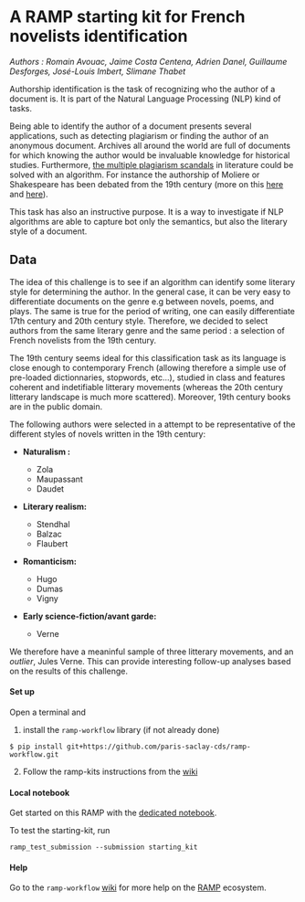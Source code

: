 # A RAMP starting kit for French novelists identification

*Authors : Romain Avouac, Jaime Costa Centena, Adrien Danel, Guillaume Desforges, José-Louis Imbert, Slimane Thabet*

Authorship identification is the task of recognizing who the author of a document is.
It is part of the Natural Language Processing (NLP) kind of tasks.

Being able to identify the author of a document presents several applications, such as detecting plagiarism or finding the author of an anonymous document.
Archives all around the world are full of documents for which knowing the author would be invaluable knowledge for historical studies.
Furthermore, [the multiple plagiarism scandals](https://lithub.com/12-literary-plagiarism-scandals-ranked/) in literature could be solved with an algorithm.
For instance the authorship of Moliere or Shakespeare has been debated from the 19th century (more on this [here](https://fr.wikipedia.org/wiki/Paternit%C3%A9_des_%C5%93uvres_de_Moli%C3%A8re) and [here](https://fr.wikipedia.org/wiki/Paternit%C3%A9_des_%C5%93uvres_de_Shakespeare)).

This task has also an instructive purpose.
It is a way to investigate if NLP algorithms are able to capture bot only the semantics, but also the literary style of a document.

## Data

The idea of this challenge is to see if an algorithm can identify some literary style for determining the author. In the general case, it can be very easy to differentiate documents on the genre e.g between novels, poems, and plays. The same is true for the period of writing, one can easily differentiate 17th century and 20th century style. Therefore, we decided to select authors from the same literary genre and the same period : a selection of French novelists from the 19th century. 

The 19th century seems ideal for this classification task as its language is close enough to contemporary French (allowing therefore a simple use of pre-loaded dictionnaries, stopwords, etc...), studied in class and features coherent and indetifiable litterary movements (whereas the 20th century litterary landscape is much more scattered). Moreover, 19th century books are in the public domain.


The following authors were selected in a attempt to be representative of the different styles of novels written in the 19th century:

-  **Naturalism :**
     - Zola
     - Maupassant
     - Daudet
     
-  **Literary realism:**
     - Stendhal
     - Balzac
     - Flaubert
     
-  **Romanticism:**
     - Hugo
     - Dumas
     - Vigny
     
-  **Early science-fiction/avant garde:**
     - Verne

We therefore have a meaninful sample of three litterary movements, and an *outlier*, Jules Verne. This can provide interesting follow-up analyses based on the results of this challenge.



#### Set up

Open a terminal and

1. install the `ramp-workflow` library (if not already done)
  ```
  $ pip install git+https://github.com/paris-saclay-cds/ramp-workflow.git
  ```
  
2. Follow the ramp-kits instructions from the [wiki](https://github.com/paris-saclay-cds/ramp-workflow/wiki/Getting-started-with-a-ramp-kit)


#### Local notebook

Get started on this RAMP with the [dedicated notebook](Project_French_author_classification.ipynb).

To test the starting-kit, run


```
ramp_test_submission --submission starting_kit
```

#### Help
Go to the `ramp-workflow` [wiki](https://github.com/paris-saclay-cds/ramp-workflow/wiki) for more help on the [RAMP](http:www.ramp.studio) ecosystem.


